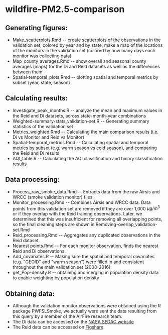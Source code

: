 # wildfire-PM2.5-comparison

## Generating figures:
* Make_scatterplots.Rmd -- create scatterplots of the observations in the validation set, colored by year and by state; make a map of the locations of the monitors in the validation set (colored by how many days each monitor was collecting data)
* Map_county_averages.Rmd -- show overall and seasonal county averages (maps) for the Di and Reid datasets as well as the differences between them
* Spatial-temporal_plots.Rmd -- plotting spatial and temporal metrics by subset (year, state, season)

## Calculating results:
* Investigate_peak_months.R -- analyze the mean and maximum values in the Reid and Di datasets, across state-month-year combinations
* Weighted-summary-stats_validation-set.R -- Generating summary statistics of the validation set
* Metrics_weighted.Rmd -- Calculating the main comparison results (i.e. Di vs Monitor and Reid vs Monitor)
* Spatial-temporal_metrics.Rmd -- Calculating spatial and temporal metrics by subset (e.g. warm season vs cold season), and comparing the Reid and Di results
* AQI_table.R -- Calculating the AQI classification and binary classification results

## Data processing:
* Process_raw_smoke_data.Rmd -- Extracts data from the raw Airsis and WRCC (smoke validation monitor) files.
* Monitor_processing.Rmd -- Combines Airsis and WRCC data. Data points from this validation set are removed if they are over 1,000 $\mu g / m^3$ or if they overlap with the Reid training observations. Later, we determined that this was insufficient for removing all overlapping points, so the final cleaning steps are shown in Removing-overlap_validation-set.Rmd
* Reid_processing.Rmd -- Aggregates any duplicated observations in the Reid dataset.
* Nearest points.Rmd -- For each monitor observation, finds the nearest Reid and Di observations.
* Add_covariates.R -- Making sure the spatial and temporal covariates (e.g. "GEOID" and "warm season") were filled in and consistent throughout the main validation set (2008-2016).
* get_Pop-density.R -- obtaining and merging in population density data to enable weighting by population density
 
## Obtaining data:
* Although the validation monitor observations were obtained using the R package PWFSLSmoke, we actually were sent the data resulting from this query by a member of the AirFire research team.
* The Di data can be accessed on the [NASA SEDAC website](https://sedac.ciesin.columbia.edu/data/set/aqdh-pm2-5-concentrations-contiguous-us-1-km-2000-2016) 
* The Reid data can be accessed on [Figshare](https://figshare.com/articles/dataset/Machine_learning_derived_daily_PM2_5_concentration_estimates_from_by_County_ZIP_code_and_census_tract_in_11_western_states_2008-2018/12568496/1). 

